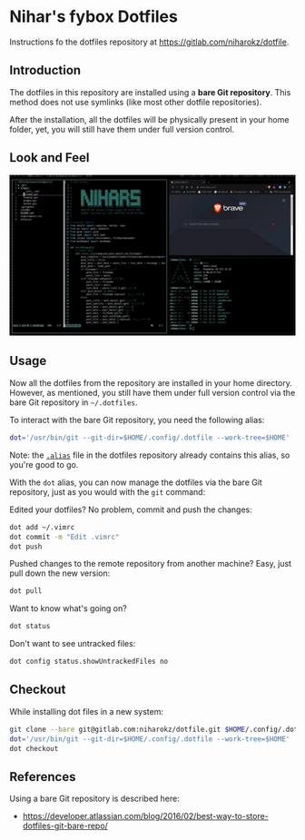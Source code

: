 # Nihar's fybox Dotfiles

Instructions fo the dotfiles repository at <https://gitlab.com/niharokz/dotfile>.

## Introduction

The dotfiles in this repository are installed using a **bare Git repository**. 
This method does not use symlinks (like most other dotfile repositories).

After the installation, all the dotfiles will be physically present in your home folder, yet, 
you will still have them under full version control.

## Look and Feel

![Screenshot](.config/screenshot.webp "screenshot")

## Usage

Now all the dotfiles from the repository are installed in your home directory. 
However, as mentioned, you still have them under full version control via the bare Git repository in `~/.dotfiles`.

To interact with the bare Git repository, you need the following alias:

~~~bash
dot='/usr/bin/git --git-dir=$HOME/.config/.dotfile --work-tree=$HOME'
~~~


Note: the [`.alias`](https://gitlab.com/niharokz/dotfile/.config/.alias) file in the dotfiles repository already contains this alias, so you're good to go.

With the `dot` alias, you can now manage the dotfiles via the bare Git repository, just as you would with the `git` command:

Edited your dotfiles? No problem, commit and push the changes:

~~~bash
dot add ~/.vimrc
dot commit -m "Edit .vimrc"
dot push
~~~

Pushed changes to the remote repository from another machine? Easy, just pull down the new version:

~~~bash
dot pull
~~~

Want to know what's going on?

~~~bash
dot status
~~~

Don't want to see untracked files:

~~~bash
dot config status.showUntrackedFiles no
~~~

## Checkout
While installing dot files in a new system:
~~~bash
git clone --bare git@gitlab.com:niharokz/dotfile.git $HOME/.config/.dotfile
dot='/usr/bin/git --git-dir=$HOME/.config/.dotfile --work-tree=$HOME'
dot checkout
~~~

## References

Using a bare Git repository is described here:

- <https://developer.atlassian.com/blog/2016/02/best-way-to-store-dotfiles-git-bare-repo/>
